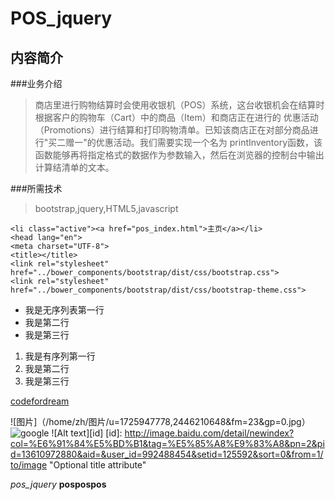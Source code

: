 POS_jquery
==========
内容简介
----------
###业务介绍
>商店里进行购物结算时会使用收银机（POS）系统，这台收银机会在结算时根据客户的购物车（Cart）中的商品（Item）和商店正在进行的
优惠活动（Promotions）进行结算和打印购物清单。已知该商店正在对部分商品进行"买二赠一"的优惠活动。我们需要实现一个名为
printInventory函数，该函数能够再将指定格式的数据作为参数输入，然后在浏览器的控制台中输出计算结清单的文本。

###所需技术
>bootstrap,jquery,HTML5,javascript

    <li class="active"><a href="pos_index.html">主页</a></li>
    <head lang="en">
    <meta charset="UTF-8">
    <title></title>
    <link rel="stylesheet" href="../bower_components/bootstrap/dist/css/bootstrap.css">
    <link rel="stylesheet" href="../bower_components/bootstrap/dist/css/bootstrap-theme.css">
</head>

- 我是无序列表第一行
- 我是第二行
- 我是第三行

1. 我是有序列第一行
2. 我是第二行
3. 我是第三行

[codefordream](http://www.codefordream.com/)

![图片]（/home/zh/图片/u=1725947778,2446210648&fm=23&gp=0.jpg）
![google](https://www.google.com.hk/images/srpr/logo11w.png)
![Alt text][id]
[id]: http://image.baidu.com/detail/newindex?col=%E6%91%84%E5%BD%B1&tag=%E5%85%A8%E9%83%A8&pn=2&pid=13610972880&aid=&user_id=992488454&setid=125592&sort=0&from=1/to/image  "Optional title attribute"

*pos_jquery*
__pospospos__
